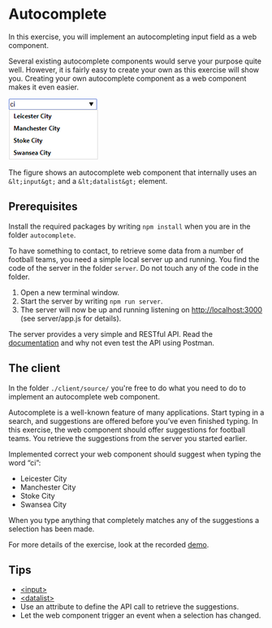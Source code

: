 # Autocomplete

In this exercise, you will implement an autocompleting input field as a web component.

Several existing autocomplete components would serve your purpose quite well. However, it is
fairly easy to create your own as this exercise will show you. Creating your own autocomplete component
as a web component makes it even easier.

![autocomplete](autocomplete.png)

The figure shows an autocomplete web component that internally uses an `&lt;input&gt;` and a `&lt;datalist&gt;` element.

## Prerequisites

Install the required packages by writing `npm install` when you are in the folder `autocomplete`.

To have something to contact, to retrieve some data from a number of football teams, you need a simple local
server up and running. You find the code of the server in the folder `server`. Do not touch any of the code in the folder.

1. Open a new terminal window.
1. Start the server by writing `npm run server`.
1. The server will now be up and running listening on [http://localhost:3000](http://localhost:3000) (see server/app.js for details).

The server provides a very simple and RESTful API. Read the [documentation](server/README.md) and why not even test the API using Postman.

## The client

In the folder `./client/source/` you're free to do what you need to do to implement an autocomplete web component.

Autocomplete is a well-known feature of many applications. Start typing in a search, and suggestions are offered
before you’ve even finished typing. In this exercise, the web component should offer suggestions for football teams.
You retrieve the suggestions from the server you started earlier.

Implemented correct your web component should suggest when typing the word “ci”:

- Leicester City
- Manchester City
- Stoke City
- Swansea City

When you type anything that completely matches any of the suggestions a selection has been made.

For more details of the exercise, look at the recorded [demo](https://youtu.be/akFlBJh5J1U).

## Tips

- [&lt;input&gt;](https://developer.mozilla.org/en-US/docs/Web/HTML/Element/input)
- [&lt;datalist&gt;](https://developer.mozilla.org/en-US/docs/Web/HTML/Element/datalist)
- Use an attribute to define the API call to retrieve the suggestions.
- Let the web component trigger an event when a selection has changed.
